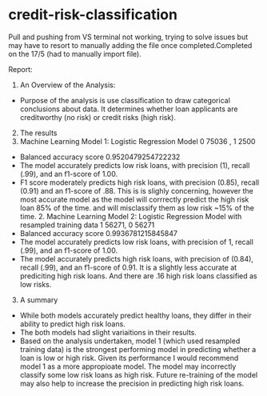 # credit-risk-classification

Pull and pushing from VS terminal not working, trying to solve issues but may have to resort to manually adding the file once completed.Completed on the 17/5 (had to manually import file).

Report:

1. An Overview of the Analysis:
- Purpose of the analysis is use classification to draw categorical conclusions about data. It determines whether loan applicants are creditworthy (no risk) or credit risks (high risk).


2. The results
  1. Machine Learning Model 1: Logistic Regression Model 
0 75036 , 1 2500
- Balanced accuracy score 0.9520479254722232
- The model accurately predicts low risk loans, with precision (1), recall (.99), and an f1-score of 1.00.
- F1 score moderately predicts high risk loans, with precision (0.85), recall (0.91) and an f1-score of .88. This is is slighly concerning, however the most accurate model as the model will corrrectly predict the high risk loan 85% of the time. and will misclassify them as low risk ~15% of the time.
  2. Machine Learning Model 2: Logistic Regression Model with resampled training data
1 56271, 0 56271
- Balanced accuracy score 0.9936781215845847
- The model accurately predicts low risk loans, with precision of 1, recall (.99), and an f1-score of 1.00.
- The model accurately predicts high risk loans, with precision of (0.84), recall (.99), and an f1-score of 0.91. It is a slightly less accurate at prediciting high risk loans. And there are .16 high risk loans classified as low risks.
3. A summary
- While both models accurately predict healthy loans, they differ in their ability to predict high risk loans.
- The both models had slight variaitions in their results.
- Based on the analysis undertaken, model 1 (which used resampled training data) is the strongest performing model in predicting whether a loan is low or high risk. Given its performance I would recommend model 1 as a more appropioate model. The model may incorrectly classify some low risk loans as high risk. Future re-training of the model may also help to increase the precision in predicting high risk loans.
